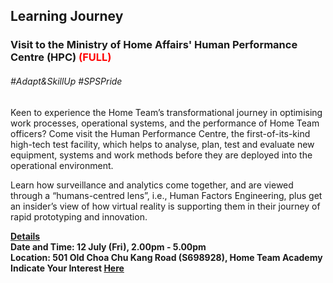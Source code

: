 <!-- ---
title: 'Learning Festival 1-19 July 2019'
permalink: /events/learning-journeys/event-details/lj_mhahpc/
breadcrumb: 'Learning Journey'

--- -->


## Learning Journey 
### Visit to the Ministry of Home Affairs' Human Performance Centre (HPC)<font color="red"> (FULL) </font>

###### _#Adapt&SkillUp #SPSPride_

Keen to experience the Home Team’s transformational journey in optimising work processes, operational systems, and the performance of Home Team officers? Come visit the Human Performance Centre, the first-of-its-kind high-tech test facility, which helps to analyse, plan, test and evaluate new equipment, systems and work methods before they are deployed into the operational environment. 

Learn how surveillance and analytics come together, and are viewed through a “humans-centred lens”, i.e., Human Factors Engineering, plus get an insider’s view of how virtual reality is supporting them in their journey of rapid prototyping and innovation.

<b><u>Details</u><br>
**Date and Time: 12 July (Fri), 2.00pm - 5.00pm** <br>
**Location: 501 Old Choa Chu Kang Road (S698928), Home Team Academy** <br>
**Indicate Your Interest [Here](https://www.eventbrite.sg/e/visit-to-the-ministry-of-home-affairs-human-performance-centre-hpc-tickets-61090342860)** 
  
